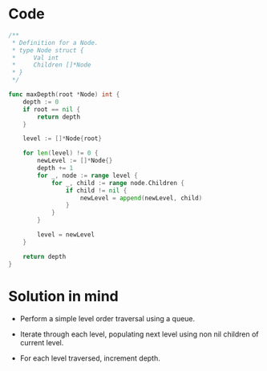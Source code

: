 Code
====

```go
/**
 * Definition for a Node.
 * type Node struct {
 *     Val int
 *     Children []*Node
 * }
 */

func maxDepth(root *Node) int {
	depth := 0
	if root == nil {
		return depth
	}

	level := []*Node{root}

	for len(level) != 0 {
		newLevel := []*Node{}
		depth += 1
		for _, node := range level {
			for _, child := range node.Children {
				if child != nil {
					newLevel = append(newLevel, child)
				}
			}
		}

		level = newLevel
	}

	return depth
}
```

Solution in mind
================

-	Perform a simple level order traversal using a queue.

-	Iterate through each level, populating next level using non nil children of current level.

-	For each level traversed, increment depth.
